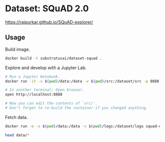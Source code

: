 # Dataset: SQuAD 2.0

https://rajpurkar.github.io/SQuAD-explorer/

## Usage

Build image.

```sh
docker build -t substratusai/dataset-squad .
```

Explore and develop with a Jupyter Lab.

```sh
# Run a Jupyter Notebook.
docker run -it -v $(pwd)/data:/data -v $(pwd)/src:/dataset/src -p 8888:8888 dataset-squad notebook.sh

# In another terminal: Open browser.
open http://localhost:8888

# Now you can edit the contents of `src/`.
# Don't forget to re-build the container if you changed anything.
```

Fetch data.

```sh
docker run -e -v $(pwd)/data:/data -v $(pwd)/logs:/dataset/logs squad-dataset load.sh

head data/*
```
